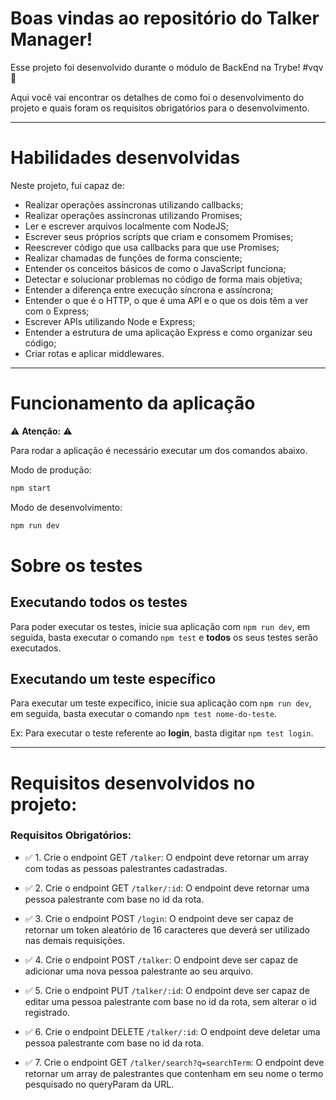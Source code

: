 # Boas vindas ao repositório do Talker Manager!

Esse projeto foi desenvolvido durante o módulo de BackEnd na Trybe! #vqv 🚀

Aqui você vai encontrar os detalhes de como foi o desenvolvimento do projeto e quais foram os requisitos obrigatórios para o desenvolvimento.

---

# Habilidades desenvolvidas

Neste projeto, fui capaz de:

- Realizar operações assíncronas utilizando callbacks;
- Realizar operações assíncronas utilizando Promises;
- Ler e escrever arquivos localmente com NodeJS;
- Escrever seus próprios scripts que criam e consomem Promises;
- Reescrever código que usa callbacks para que use Promises;
- Realizar chamadas de funções de forma consciente;
- Entender os conceitos básicos de como o JavaScript funciona;
- Detectar e solucionar problemas no código de forma mais objetiva;
- Entender a diferença entre execução síncrona e assíncrona;
- Entender o que é o HTTP, o que é uma API e o que os dois têm a ver com o Express;
- Escrever APIs utilizando Node e Express;
- Entender a estrutura de uma aplicação Express e como organizar seu código;
- Criar rotas e aplicar middlewares.
---

# Funcionamento da aplicação

⚠ **Atenção:** ⚠

Para rodar a aplicação é necessário executar um dos comandos abaixo.

Modo de produção:
```sh
npm start
```
Modo de desenvolvimento:
```sh
npm run dev
```
# Sobre os testes
## Executando todos os testes

Para poder executar os testes, inicie sua aplicação com `npm run dev`, em seguida, basta executar o comando `npm test` e **todos** os seus testes serão executados.

## Executando um teste específico

Para executar um teste expecífico, inicie sua aplicação com `npm run dev`, em seguida, basta executar o comando `npm test nome-do-teste`.

Ex: Para executar o teste referente ao **login**, basta digitar `npm test login`.

---
# Requisitos desenvolvidos no projeto:
### Requisitos Obrigatórios:

- ✅ 1. Crie o endpoint GET `/talker`: O endpoint deve retornar um array com todas as pessoas palestrantes cadastradas.
- ✅ 2. Crie o endpoint GET `/talker/:id`: O endpoint deve retornar uma pessoa palestrante com base no id da rota.

- ✅ 3. Crie o endpoint POST `/login`: O endpoint deve ser capaz de retornar um token aleatório de 16 caracteres que deverá ser utilizado nas demais requisições.

- ✅ 4. Crie o endpoint POST `/talker`: O endpoint deve ser capaz de adicionar uma nova pessoa palestrante ao seu arquivo.

- ✅ 5. Crie o endpoint PUT `/talker/:id`: O endpoint deve ser capaz de editar uma pessoa palestrante com base no id da rota, sem alterar o id registrado.
- ✅ 6. Crie o endpoint DELETE `/talker/:id`: O endpoint deve deletar uma pessoa palestrante com base no id da rota.
- ✅ 7. Crie o endpoint GET `/talker/search?q=searchTerm`: O endpoint deve retornar um array de palestrantes que contenham em seu nome o termo pesquisado no queryParam da URL.